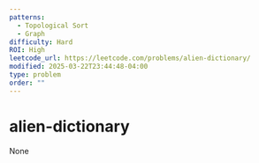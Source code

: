 ```yaml
---
patterns:
  - Topological Sort
  - Graph
difficulty: Hard
ROI: High
leetcode_url: https://leetcode.com/problems/alien-dictionary/
modified: 2025-03-22T23:44:48-04:00
type: problem
order: ""
---
```


# alien-dictionary

None

